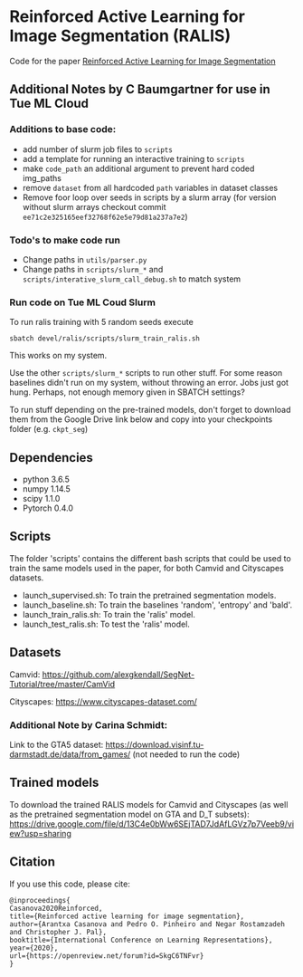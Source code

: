 
# Reinforced Active Learning for Image Segmentation (RALIS)
Code for the paper [Reinforced Active Learning for Image Segmentation](https://arxiv.org/abs/2002.06583)

## Additional Notes by C Baumgartner for use in Tue ML Cloud

### Additions to base code:
 - add number of slurm job files to `scripts`
 - add a template for running an interactive training to `scripts`
 - make `code_path` an additional argument to prevent hard coded img_paths
 - remove `dataset` from all hardcoded `path` variables in dataset classes
 - Remove foor loop over seeds in scripts by a slurm array (for version without slurm arrays checkout commit `ee71c2e325165eef32768f62e5e79d81a237a7e2`)


### Todo's to make code run
 - Change paths in `utils/parser.py`
 - Change paths in `scripts/slurm_*` and `scripts/interative_slurm_call_debug.sh` to match system

### Run code on Tue ML Coud Slurm

To run ralis training with 5 random seeds execute 

````
sbatch devel/ralis/scripts/slurm_train_ralis.sh
````

This works on my system. 

Use the other `scripts/slurm_*` scripts to run other stuff. For some reason baselines didn't run on my system, without throwing an error. Jobs just got hung. Perhaps, not enough memory given in SBATCH settings?

To run stuff depending on the pre-trained models, don't forget to download them from the Google Drive link below and copy into your checkpoints folder (e.g. `ckpt_seg`)

## Dependencies 
- python 3.6.5
- numpy 1.14.5
- scipy 1.1.0
- Pytorch 0.4.0

## Scripts
The folder 'scripts' contains the different bash scripts that could be used to train the same models used in the paper, for both Camvid and Cityscapes datasets. 
- launch_supervised.sh: To train the pretrained segmentation models. 
- launch_baseline.sh: To train the baselines 'random', 'entropy' and 'bald'.
- launch_train_ralis.sh: To train the 'ralis' model.
- launch_test_ralis.sh: To test the 'ralis' model. 

## Datasets
Camvid: https://github.com/alexgkendall/SegNet-Tutorial/tree/master/CamVid

Cityscapes: https://www.cityscapes-dataset.com/

### Additional Note by Carina Schmidt:
Link to the GTA5 dataset: https://download.visinf.tu-darmstadt.de/data/from_games/
(not needed to run the code)

## Trained models
To download the trained RALIS models for Camvid and Cityscapes (as well as the pretrained segmentation model on GTA and D_T subsets): https://drive.google.com/file/d/13C4e0bWw6SEjTAD7JdAfLGVz7p7Veeb9/view?usp=sharing
## Citation
If you use this code, please cite:
```
@inproceedings{
Casanova2020Reinforced,
title={Reinforced active learning for image segmentation},
author={Arantxa Casanova and Pedro O. Pinheiro and Negar Rostamzadeh and Christopher J. Pal},
booktitle={International Conference on Learning Representations},
year={2020},
url={https://openreview.net/forum?id=SkgC6TNFvr}
}
```
